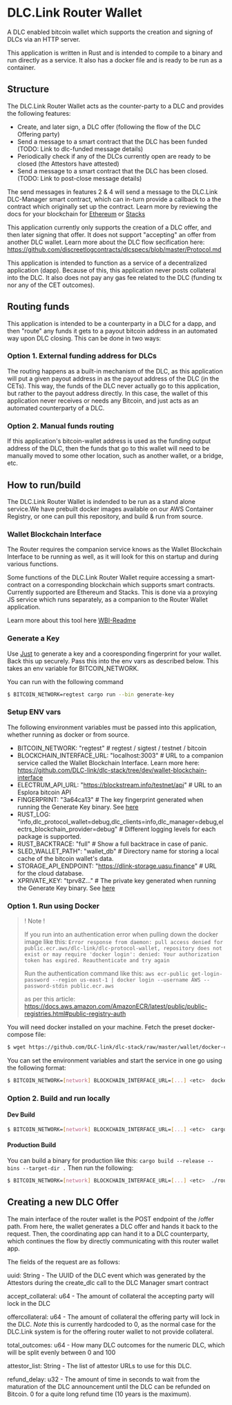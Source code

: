 # DLC.Link Router Wallet

A DLC enabled bitcoin wallet which supports the creation and signing of DLCs via an HTTP server.

This application is written in Rust and is intended to compile to a binary and run directly as a service. It also has a docker file and is ready to be run as a container.

## Structure

The DLC.Link Router Wallet acts as the counter-party to a DLC and provides the following features:

- Create, and later sign, a DLC offer (following the flow of the DLC Offering party)
- Send a message to a smart contract that the DLC has been funded (TODO: Link to dlc-funded message details)
- Periodically check if any of the DLCs currently open are ready to be closed (the Attestors have attested)
- Send a message to a smart contract that the DLC has been closed. (TODO: Link to post-close message details)

The send messages in features 2 & 4 will send a message to the DLC.Link DLC-Manager smart contract, which can in-turn provide a callback to a the contract which originally set up the contract. Learn more by reviewing the docs for your blockchain for [Ethereum](https://github.com/DLC-link/dlc-solidity) or [Stacks](https://github.com/DLC-link/dlc-clarity)

This application currently only supports the creation of a DLC offer, and then later signing that offer. It does not support "accepting" an offer from another DLC wallet. Learn more about the DLC flow secification here: https://github.com/discreetlogcontracts/dlcspecs/blob/master/Protocol.md

This application is intended to function as a service of a decentralized application (dapp). Because of this, this application never posts collateral into the DLC. It also does not pay any gas fee related to the DLC (funding tx nor any of the CET outcomes).

## Routing funds

This application is intended to be a counterparty in a DLC for a dapp, and then "route" any funds it gets to a payout bitcoin address in an automated way upon DLC closing. This can be done in two ways:

### Option 1. External funding address for DLCs

The routing happens as a built-in mechanism of the DLC, as this application will put a given payout address in as the payout address of the DLC (in the CETs). This way, the funds of the DLC never actually go to this application, but rather to the payout address directly. In this case, the wallet of this application never receives or needs any Bitcoin, and just acts as an automated counterparty of a DLC.

### Option 2. Manual funds routing

If this application's bitcoin-wallet address is used as the funding output address of the DLC, then the funds that go to this wallet will need to be manually moved to some other location, such as another wallet, or a bridge, etc.

## How to run/build

The DLC.Link Router Wallet is indended to be run as a stand alone service.We have prebuilt docker images available on our AWS Container Registry, or one can pull this repository, and build & run from source.

### Wallet Blockchain Interface

The Router requires the companion service knows as the Wallet Blockchain Interface to be running as well, as it will look for this on startup and during various functions.

Some functions of the DLC.Link Router Wallet require accessing a smart-contract on a corresponding blockchain which supports smart contracts. Currently supported are Ethereum and Stacks. This is done via a proxying JS service which runs separately, as a companion to the Router Wallet application.

Learn more about this tool here [WBI-Readme](https://github.com/DLC-link/dlc-stack/tree/master/wallet/wallet-blockchain-interface)

### Generate a Key

Use [Just](https://github.com/casey/just) to generate a key and a cooresponding fingerprint for your wallet. Back this up securely. Pass this into the env vars as described below. This takes an env variable for BITCOIN_NETWORK.

You can run with the following command

```sh
$ BITCOIN_NETWORK=regtest cargo run --bin generate-key
```

### Setup ENV vars

The following environment variables must be passed into this application, whether running as docker or from source.

- BITCOIN_NETWORK: "regtest" # regtest / sigtest / testnet / bitcoin
- BLOCKCHAIN_INTERFACE_URL: "localhost:3003" # URL to a companion service called the Wallet Blockchain Interface. Learn more here: https://github.com/DLC-link/dlc-stack/tree/dev/wallet-blockchain-interface
- ELECTRUM_API_URL: "https://blockstream.info/testnet/api" # URL to an Esplora bitcoin API
- FINGERPRINT: "3a64ca13" # The key fingerprint generated when running the Generate Key binary. See [here](#generate-a-key)
- RUST_LOG: "info,dlc_protocol_wallet=debug,dlc_clients=info,dlc_manager=debug,electrs_blockchain_provider=debug" # Different logging levels for each package is supported.
- RUST_BACKTRACE: "full" # Show a full backtrace in case of panic.
- SLED_WALLET_PATH": "wallet_db" # Directory name for storing a local cache of the bitcoin wallet's data.
- STORAGE_API_ENDPOINT: "https://dlink-storage.uasu.finance" # URL for the cloud database.
- XPRIVATE_KEY: "tprv8Z..." # The private key generated when running the Generate Key binary. See [here](#generate-a-key)

### Option 1. Run using Docker

> ! Note !
>
> If you run into an authentication error when pulling down the docker image like this:
> `Error response from daemon: pull access denied for public.ecr.aws/dlc-link/dlc-protocol-wallet, repository does not exist or may require 'docker login': denied: Your authorization token has expired. Reauthenticate and try again`
>
> Run the authentication command like this:
> `aws ecr-public get-login-password --region us-east-1 | docker login --username AWS --password-stdin public.ecr.aws`
>
> as per this article: https://docs.aws.amazon.com/AmazonECR/latest/public/public-registries.html#public-registry-auth

You will need docker installed on your machine. Fetch the preset docker-compose file:

```bash
$ wget https://github.com/DLC-link/dlc-stack/raw/master/wallet/docker-compose.yml
```

You can set the environment variables and start the service in one go using the following format:

```sh
$ BITCOIN_NETWORK=[network] BLOCKCHAIN_INTERFACE_URL=[...] <etc>  docker compose up
```

### Option 2. Build and run locally

#### Dev Build

```sh
$ BITCOIN_NETWORK=[network] BLOCKCHAIN_INTERFACE_URL=[...] <etc>  cargo run
```

#### Production Build

You can build a binary for production like this:
`cargo build --release --bins --target-dir .` Then run the following:

```sh
$ BITCOIN_NETWORK=[network] BLOCKCHAIN_INTERFACE_URL=[...] <etc>  ./router-wallet
```

## Creating a new DLC Offer

The main interface of the router wallet is the POST endpoint of the /offer path. From here, the wallet generates a DLC offer and hands it back to the request. Then, the coordinating app can hand it to a DLC counterparty, which continues the flow by directly communicating with this router wallet app.

The fields of the request are as follows:

uuid: String - The UUID of the DLC event which was generated by the Attestors during the create_dlc call to the DLC Manager smart contract

accept_collateral: u64 - The amount of collateral the accepting party will lock in the DLC

offercollateral: u64 - The amount of collateral the offering party will lock in the DLC. _Note_ this is currently hardcoded to 0, as the normal case for the DLC.Link system is for the offering router wallet to not provide collateral.

total_outcomes: u64 - How many DLC outcomes for the numeric DLC, which will be split evenly between 0 and 100

attestor_list: String - The list of attestor URLs to use for this DLC.

refund_delay: u32 - The amount of time in seconds to wait from the maturation of the DLC announcement until the DLC can be refunded on Bitcoin. 0 for a quite long refund time (10 years is the maximum).
